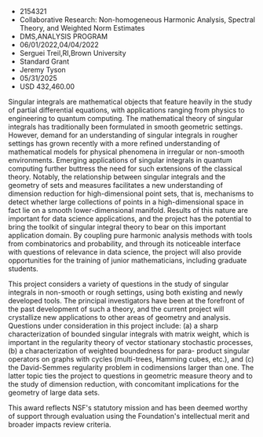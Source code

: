 
* 2154321
* Collaborative Research: Non-homogeneous Harmonic Analysis, Spectral Theory, and Weighted Norm Estimates
* DMS,ANALYSIS PROGRAM
* 06/01/2022,04/04/2022
* Serguei Treil,RI,Brown University
* Standard Grant
* Jeremy Tyson
* 05/31/2025
* USD 432,460.00

Singular integrals are mathematical objects that feature heavily in the study of
partial differential equations, with applications ranging from physics to
engineering to quantum computing. The mathematical theory of singular integrals
has traditionally been formulated in smooth geometric settings. However, demand
for an understanding of singular integrals in rougher settings has grown
recently with a more refined understanding of mathematical models for physical
phenomena in irregular or non-smooth environments. Emerging applications of
singular integrals in quantum computing further buttress the need for such
extensions of the classical theory. Notably, the relationship between singular
integrals and the geometry of sets and measures facilitates a new understanding
of dimension reduction for high-dimensional point sets, that is, mechanisms to
detect whether large collections of points in a high-dimensional space in fact
lie on a smooth lower-dimensional manifold. Results of this nature are important
for data science applications, and the project has the potential to bring the
toolkit of singular integral theory to bear on this important application
domain. By coupling pure harmonic analysis methods with tools from combinatorics
and probability, and through its noticeable interface with questions of
relevance in data science, the project will also provide opportunities for the
training of junior mathematicians, including graduate students.

This project considers a variety of questions in the study of singular integrals
in non-smooth or rough settings, using both existing and newly developed tools.
The principal investigators have been at the forefront of the past development
of such a theory, and the current project will crystallize new applications to
other areas of geometry and analysis. Questions under consideration in this
project include: (a) a sharp characterization of bounded singular integrals with
matrix weight, which is important in the regularity theory of vector stationary
stochastic processes, (b) a characterization of weighted boundedness for para-
product singular operators on graphs with cycles (multi-trees, Hamming cubes,
etc.), and (c) the David-Semmes regularity problem in codimensions larger than
one. The latter topic ties the project to questions in geometric measure theory
and to the study of dimension reduction, with concomitant implications for the
geometry of large data sets.

This award reflects NSF's statutory mission and has been deemed worthy of
support through evaluation using the Foundation's intellectual merit and broader
impacts review criteria.
